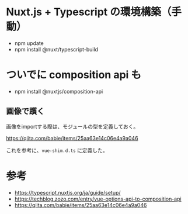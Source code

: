 # Nuxt.js + Typescript の環境構築（手動）

* npm update
* npm install @nuxt/typescript-build

# ついでに composition api も

* npm install @nuxtjs/composition-api

## 画像で躓く

画像をimportする際は、モジュールの型を定義しておく。

https://qiita.com/babie/items/25aa63e14c06e4a9a046

これを参考に、`vue-shim.d.ts` に定義した。

# 参考

* https://typescript.nuxtjs.org/ja/guide/setup/
* https://techblog.zozo.com/entry/vue-options-api-to-composition-api
* https://qiita.com/babie/items/25aa63e14c06e4a9a046
